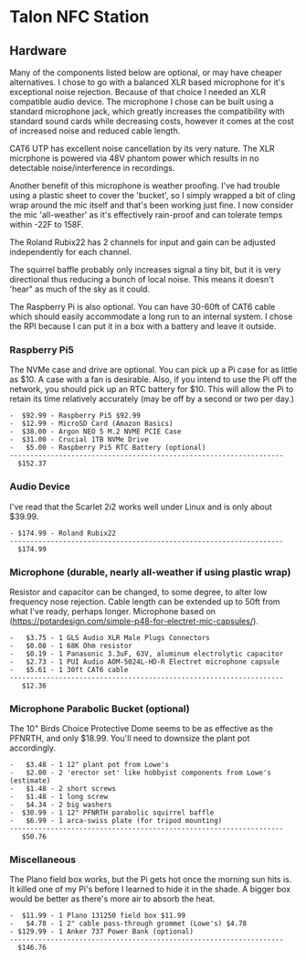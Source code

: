 # Talon NFC Station

## Hardware

Many of the components listed below are optional, or may have cheaper alternatives. I chose to go with a balanced XLR based microphone for it's exceptional noise rejection. Because of that choice I needed an XLR compatible audio device. The microphone I chose can be built using a standard microphone jack, which greatly increases the compatibility with standard sound cards while decreasing costs, however it comes at the cost of increased noise and reduced cable length.

CAT6 UTP has excellent noise cancellation by its very nature. The XLR micrphone is powered via 48V phantom power which results in no detectable noise/interference in recordings.

Another benefit of this microphone is weather proofing. I've had trouble using a plastic sheet to cover the 'bucket', so I simply wrapped a bit of cling wrap around the mic itself and that's been working just fine. I now consider the mic 'all-weather' as it's effectively rain-proof and can tolerate temps within -22F to 158F.

The Roland Rubix22 has 2 channels for input and gain can be adjusted independently for each channel.

The squirrel baffle probably only increases signal a tiny bit, but it is very directional thus reducing a bunch of local noise. This means it doesn't 'hear" as much of the sky as it could.

The Raspberry Pi is also optional. You can have 30-60ft of CAT6 cable which should easily accommodate a long run to an internal system. I chose the RPI because I can put it in a box with a battery and leave it outside.

### Raspberry Pi5

The NVMe case and drive are optional. You can pick up a Pi case for as little as $10. A case with a fan is desirable. Also, if you intend to use the Pi off the network, you should pick up an RTC battery for $10. This will allow the Pi to retain its time relatively accurately (may be off by a second or two per day.)

```
-  $92.99 - Raspberry Pi5 $92.99
-  $12.99 - MicroSD Card (Amazon Basics)
-  $38.00 - Argon NEO 5 M.2 NVME PCIE Case
-  $31.00 - Crucial 1TB NVMe Drive
-   $5.00 - Raspberry Pi5 RTC Battery (optional)
-------------------------------------------------------------------
  $152.37
```

### Audio Device

I've read that the Scarlet 2i2 works well under Linux and is only about $39.99.

```
- $174.99 - Roland Rubix22
-------------------------------------------------------------------
  $174.99
```

### Microphone (durable, nearly all-weather if using plastic wrap)

Resistor and capacitor can be changed, to some degree, to alter low frequency nose rejection. Cable length can be extended up to 50ft from what I've ready, perhaps longer. Microphone based on (https://potardesign.com/simple-p48-for-electret-mic-capsules/).

```
-   $3.75 - 1 GLS Audio XLR Male Plugs Connectors
-   $0.08 - 1 68K Ohm resistor
-   $0.19 - 1 Panasonic 3.3uF, 63V, aluminum electrolytic capacitor
-   $2.73 - 1 PUI Audio AOM-5024L-HD-R Electret microphone capsule
-   $5.61 - 1 30ft CAT6 cable
-------------------------------------------------------------------
   $12.36
```

### Microphone Parabolic Bucket (optional)

The 10" Birds Choice Protective Dome seems to be as effective as the PFNRTH, and only $18.99. You'll need to downsize the plant pot accordingly.

```
-   $3.48 - 1 12" plant pot from Lowe's
-   $2.00 - 2 'erector set' like hobbyist components from Lowe's (estimate)
-   $1.48 - 2 short screws
-   $1.48 - 1 long screw
-   $4.34 - 2 big washers
-  $30.99 - 1 12" PFNRTH parabolic squirrel baffle
-   $6.99 - 1 arca-swiss plate (for tripod mounting)
-------------------------------------------------------------------
   $50.76
```

### Miscellaneous

The Plano field box works, but the Pi gets hot once the morning sun hits is. It killed one of my Pi's before I learned to hide it in the shade. A bigger box would be better as there's more air to absorb the heat.

```
-  $11.99 - 1 Plano 131250 field box $11.99
-   $4.78 - 1 2" cable pass-through grommet (Lowe's) $4.78
- $129.99 - 1 Anker 737 Power Bank (optional)
-------------------------------------------------------------------
  $146.76
```
